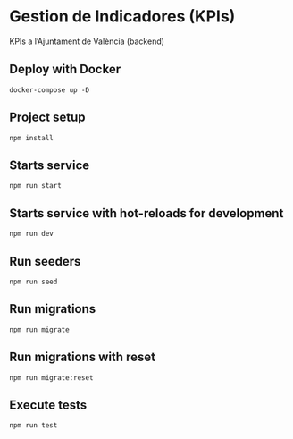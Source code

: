 # Gestion de Indicadores (KPIs)
KPIs a l’Ajuntament de València (backend)

## Deploy with Docker
```
docker-compose up -D
```
## Project setup
```
npm install
```
## Starts service
```
npm run start
```

## Starts service with hot-reloads for development
```
npm run dev
```

## Run seeders
```
npm run seed
```

## Run migrations
```
npm run migrate
```

## Run migrations with reset
```
npm run migrate:reset
```

## Execute tests
```
npm run test
```
